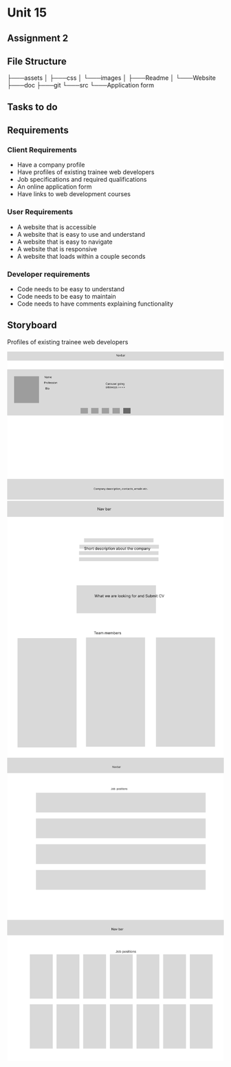 # Unit 15

## Assignment 2

## File Structure

├───assets
│   ├───css
│   └───images
│       ├───Readme
│       └───Website
├───doc
├───git
└───src
    └───Application form

## Tasks to do



## Requirements
 
### Client Requirements
 
+ Have a company profile
+ Have profiles of existing trainee web developers
+ Job specifications and required qualifications
+ An online application form
+ Have links to web development courses
 
### User Requirements
 
+ A website that is accessible
+ A website that is easy to use and understand
+ A website that is easy to navigate
+ A website that is responsive
+ A website that loads within a couple seconds
 
### Developer requirements
 
+ Code needs to be easy to understand
+ Code needs to be easy to maintain
+ Code needs to  have comments explaining functionality

## Storyboard

Profiles of existing trainee web developers

<img src = "../assets/images/Readme/StaffList-Sketch1.png">

<img src = "../assets/images/Readme/StaffList-Sketch2.png">

<img src = "../assets/images/Readme/JobList-1.png">

<img src = "../assets/images/Readme/JobList-2.png">

